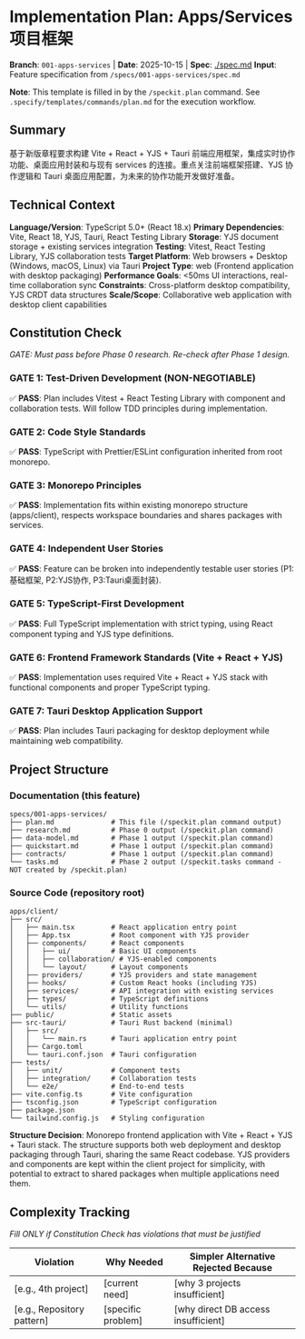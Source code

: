 # Implementation Plan: Apps/Services 项目框架

**Branch**: `001-apps-services` | **Date**: 2025-10-15 | **Spec**: [./spec.md](./spec.md)
**Input**: Feature specification from `/specs/001-apps-services/spec.md`

**Note**: This template is filled in by the `/speckit.plan` command. See `.specify/templates/commands/plan.md` for the execution workflow.

## Summary

基于新版章程要求构建 Vite + React + YJS + Tauri 前端应用框架，集成实时协作功能、桌面应用封装和与现有 services 的连接。重点关注前端框架搭建、YJS 协作逻辑和 Tauri 桌面应用配置，为未来的协作功能开发做好准备。

## Technical Context

<!--
  ACTION REQUIRED: Replace the content in this section with the technical details
  for the project. The structure here is presented in advisory capacity to guide
  the iteration process.
-->

**Language/Version**: TypeScript 5.0+ (React 18.x)
**Primary Dependencies**: Vite, React 18, YJS, Tauri, React Testing Library
**Storage**: YJS document storage + existing services integration
**Testing**: Vitest, React Testing Library, YJS collaboration tests
**Target Platform**: Web browsers + Desktop (Windows, macOS, Linux) via Tauri
**Project Type**: web (Frontend application with desktop packaging)
**Performance Goals**: <50ms UI interactions, real-time collaboration sync
**Constraints**: Cross-platform desktop compatibility, YJS CRDT data structures
**Scale/Scope**: Collaborative web application with desktop client capabilities

## Constitution Check

_GATE: Must pass before Phase 0 research. Re-check after Phase 1 design._

### GATE 1: Test-Driven Development (NON-NEGOTIABLE)

✅ **PASS**: Plan includes Vitest + React Testing Library with component and collaboration tests. Will follow TDD principles during implementation.

### GATE 2: Code Style Standards

✅ **PASS**: TypeScript with Prettier/ESLint configuration inherited from root monorepo.

### GATE 3: Monorepo Principles

✅ **PASS**: Implementation fits within existing monorepo structure (apps/client), respects workspace boundaries and shares packages with services.

### GATE 4: Independent User Stories

✅ **PASS**: Feature can be broken into independently testable user stories (P1:基础框架, P2:YJS协作, P3:Tauri桌面封装).

### GATE 5: TypeScript-First Development

✅ **PASS**: Full TypeScript implementation with strict typing, using React component typing and YJS type definitions.

### GATE 6: Frontend Framework Standards (Vite + React + YJS)

✅ **PASS**: Implementation uses required Vite + React + YJS stack with functional components and proper TypeScript typing.

### GATE 7: Tauri Desktop Application Support

✅ **PASS**: Plan includes Tauri packaging for desktop deployment while maintaining web compatibility.

## Project Structure

### Documentation (this feature)

```
specs/001-apps-services/
├── plan.md              # This file (/speckit.plan command output)
├── research.md          # Phase 0 output (/speckit.plan command)
├── data-model.md        # Phase 1 output (/speckit.plan command)
├── quickstart.md        # Phase 1 output (/speckit.plan command)
├── contracts/           # Phase 1 output (/speckit.plan command)
└── tasks.md             # Phase 2 output (/speckit.tasks command - NOT created by /speckit.plan)
```

### Source Code (repository root)

<!--
  ACTION REQUIRED: Replace the placeholder tree below with the concrete layout
  for this feature. Delete unused options and expand the chosen structure with
  real paths (e.g., apps/admin, packages/something). The delivered plan must
  not include Option labels.
-->

```
apps/client/
├── src/
│   ├── main.tsx         # React application entry point
│   ├── App.tsx          # Root component with YJS provider
│   ├── components/      # React components
│   │   ├── ui/          # Basic UI components
│   │   ├── collaboration/ # YJS-enabled components
│   │   └── layout/      # Layout components
│   ├── providers/       # YJS providers and state management
│   ├── hooks/           # Custom React hooks (including YJS)
│   ├── services/        # API integration with existing services
│   ├── types/           # TypeScript definitions
│   └── utils/           # Utility functions
├── public/              # Static assets
├── src-tauri/           # Tauri Rust backend (minimal)
│   ├── src/
│   │   └── main.rs      # Tauri application entry point
│   ├── Cargo.toml
│   └── tauri.conf.json  # Tauri configuration
├── tests/
│   ├── unit/            # Component tests
│   ├── integration/     # Collaboration tests
│   └── e2e/             # End-to-end tests
├── vite.config.ts       # Vite configuration
├── tsconfig.json        # TypeScript configuration
├── package.json
└── tailwind.config.js   # Styling configuration
```

**Structure Decision**: Monorepo frontend application with Vite + React + YJS + Tauri stack. The structure supports both web deployment and desktop packaging through Tauri, sharing the same React codebase. YJS providers and components are kept within the client project for simplicity, with potential to extract to shared packages when multiple applications need them.

## Complexity Tracking

_Fill ONLY if Constitution Check has violations that must be justified_

| Violation                  | Why Needed         | Simpler Alternative Rejected Because |
| -------------------------- | ------------------ | ------------------------------------ |
| [e.g., 4th project]        | [current need]     | [why 3 projects insufficient]        |
| [e.g., Repository pattern] | [specific problem] | [why direct DB access insufficient]  |
